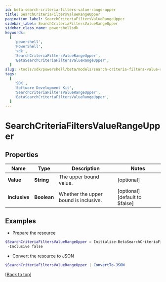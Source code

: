 ```yaml
---
id: beta-search-criteria-filters-value-range-upper
title: SearchCriteriaFiltersValueRangeUpper
pagination_label: SearchCriteriaFiltersValueRangeUpper
sidebar_label: SearchCriteriaFiltersValueRangeUpper
sidebar_class_name: powershellsdk
keywords:
  [
    'powershell',
    'PowerShell',
    'sdk',
    'SearchCriteriaFiltersValueRangeUpper',
    'BetaSearchCriteriaFiltersValueRangeUpper',
  ]
slug: /tools/sdk/powershell/beta/models/search-criteria-filters-value-range-upper
tags:
  [
    'SDK',
    'Software Development Kit',
    'SearchCriteriaFiltersValueRangeUpper',
    'BetaSearchCriteriaFiltersValueRangeUpper',
  ]
---
```


# SearchCriteriaFiltersValueRangeUpper

## Properties

| Name | Type | Description | Notes |
| --- | --- | --- | --- |
| **Value** | **String** | The upper bound value. | [optional] |
| **Inclusive** | **Boolean** | Whether the upper bound is inclusive. | [optional] [default to $false] |

## Examples

- Prepare the resource

```powershell
$SearchCriteriaFiltersValueRangeUpper = Initialize-BetaSearchCriteriaFiltersValueRangeUpper  -Value 20 `
 -Inclusive false
```

- Convert the resource to JSON

```powershell
$SearchCriteriaFiltersValueRangeUpper | ConvertTo-JSON
```

[[Back to top]](#)
